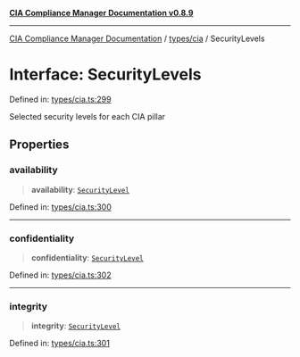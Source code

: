 [**CIA Compliance Manager Documentation v0.8.9**](../../../README.md)

***

[CIA Compliance Manager Documentation](../../../modules.md) / [types/cia](../README.md) / SecurityLevels

# Interface: SecurityLevels

Defined in: [types/cia.ts:299](https://github.com/Hack23/cia-compliance-manager/blob/e1ae27dd41c4ccea8a13cdec993022242a97dce3/src/types/cia.ts#L299)

Selected security levels for each CIA pillar

## Properties

### availability

> **availability**: [`SecurityLevel`](../type-aliases/SecurityLevel.md)

Defined in: [types/cia.ts:300](https://github.com/Hack23/cia-compliance-manager/blob/e1ae27dd41c4ccea8a13cdec993022242a97dce3/src/types/cia.ts#L300)

***

### confidentiality

> **confidentiality**: [`SecurityLevel`](../type-aliases/SecurityLevel.md)

Defined in: [types/cia.ts:302](https://github.com/Hack23/cia-compliance-manager/blob/e1ae27dd41c4ccea8a13cdec993022242a97dce3/src/types/cia.ts#L302)

***

### integrity

> **integrity**: [`SecurityLevel`](../type-aliases/SecurityLevel.md)

Defined in: [types/cia.ts:301](https://github.com/Hack23/cia-compliance-manager/blob/e1ae27dd41c4ccea8a13cdec993022242a97dce3/src/types/cia.ts#L301)
